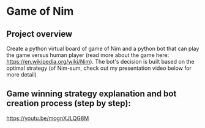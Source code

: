 # Game of Nim

## Project overview
Create a python virtual board of game of Nim and a python bot that can play the game versus human player (read more about the game here: https://en.wikipedia.org/wiki/Nim).
The bot's decision is built based on the optimal strategy (of Nim-sum, check out my presentation video below for more detail)

## Game winning strategy explanation and bot creation process (step by step):
https://youtu.be/mognXJLQG8M
